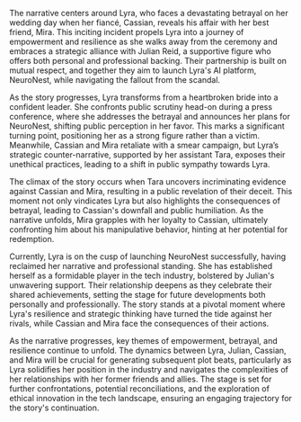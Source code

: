 The narrative centers around Lyra, who faces a devastating betrayal on her wedding day when her fiancé, Cassian, reveals his affair with her best friend, Mira. This inciting incident propels Lyra into a journey of empowerment and resilience as she walks away from the ceremony and embraces a strategic alliance with Julian Reid, a supportive figure who offers both personal and professional backing. Their partnership is built on mutual respect, and together they aim to launch Lyra's AI platform, NeuroNest, while navigating the fallout from the scandal.

As the story progresses, Lyra transforms from a heartbroken bride into a confident leader. She confronts public scrutiny head-on during a press conference, where she addresses the betrayal and announces her plans for NeuroNest, shifting public perception in her favor. This marks a significant turning point, positioning her as a strong figure rather than a victim. Meanwhile, Cassian and Mira retaliate with a smear campaign, but Lyra’s strategic counter-narrative, supported by her assistant Tara, exposes their unethical practices, leading to a shift in public sympathy towards Lyra.

The climax of the story occurs when Tara uncovers incriminating evidence against Cassian and Mira, resulting in a public revelation of their deceit. This moment not only vindicates Lyra but also highlights the consequences of betrayal, leading to Cassian's downfall and public humiliation. As the narrative unfolds, Mira grapples with her loyalty to Cassian, ultimately confronting him about his manipulative behavior, hinting at her potential for redemption.

Currently, Lyra is on the cusp of launching NeuroNest successfully, having reclaimed her narrative and professional standing. She has established herself as a formidable player in the tech industry, bolstered by Julian's unwavering support. Their relationship deepens as they celebrate their shared achievements, setting the stage for future developments both personally and professionally. The story stands at a pivotal moment where Lyra's resilience and strategic thinking have turned the tide against her rivals, while Cassian and Mira face the consequences of their actions.

As the narrative progresses, key themes of empowerment, betrayal, and resilience continue to unfold. The dynamics between Lyra, Julian, Cassian, and Mira will be crucial for generating subsequent plot beats, particularly as Lyra solidifies her position in the industry and navigates the complexities of her relationships with her former friends and allies. The stage is set for further confrontations, potential reconciliations, and the exploration of ethical innovation in the tech landscape, ensuring an engaging trajectory for the story's continuation.